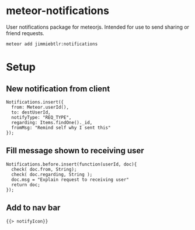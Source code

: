 meteor-notifications
====================
User notifications package for meteorjs.  Intended for use to send sharing or friend requests.

    meteor add jimmiebtlr:notifications

# Setup

## New notification from client

    Notifications.insert({
      from: Meteor.userId(),
      to: destUserId,
      notifyType: "REQ_TYPE",
      regarding: Items.findOne()._id,
      fromMsg: "Remind self why I sent this"
    });

## Fill message shown to receiving user

    Notifications.before.insert(function(userId, doc){
      check( doc.from, String);
      check( doc.regarding, String );
      doc.msg = "Explain request to receiving user"      
      return doc;
    });
    

## Add to nav bar

    {{> notifyIcon}}


